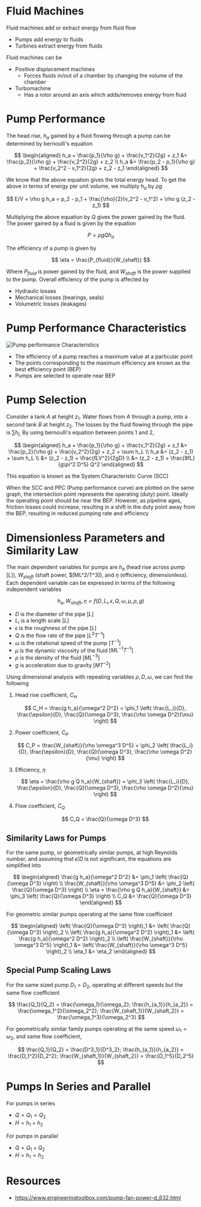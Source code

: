 # Fluid Machines

Fluid machines add or extract energy from fluid flow
- Pumps add energy to fluids
- Turbines extract energy from fluids

Fluid machines can be
- Positive displacement machines
    - Forces fluids in/out of a chamber by changing the volume of the chamber
- Turbomachine
    - Has a rotor around an axis which adds/removes energy from fluid

# Pump Performance

The head rise, $h_a$ gained by a fluid flowing through a pump can be determined by bernoulli's equation

$$
\begin{aligned}
h_a + \frac{p_1}{\rho g} + \frac{v_1^2}{2g} + z_1 &= \frac{p_2}{\rho g} + \frac{v_2^2}{2g} + z_2 \\
h_a &= \frac{p_2 - p_1}{\rho g} + \frac{v_2^2 - v_1^2}{2g} + z_2 - z_1
\end{aligned}
$$

We know that the above equation gives the total energy head. To get the above in terms of energy per unit volume, we multiply $h_a$ by $\rho g$

$$
E/V = \rho g h_a = p_2 - p_1 + \frac{\rho}{2}(v_2^2 - v_1^2) + \rho g (z_2 - z_1)
$$

Multiplying the above equation by $Q$ gives the power gained by the fluid. The power gained by a fluid is given by the equation

$$
P = \rho g Q h_a
$$

The efficiency of a pump is given by 

$$
\eta = \frac{P_{fluid}}{W_{shaft}}
$$

Where $P_{fluid}$ is power gained by the fluid, and $W_{shaft}$ is the power supplied to the pump. Overall efficiency of the pump is affected by
- Hydraulic losses
- Mechanical losses (bearings, seals)
- Volumetric losses (leakages)

# Pump Performance Characteristics

![Pump performance Characteristics](https://i.ytimg.com/vi/uP1ZiZ4khDM/maxresdefault.jpg)

- The efficiency of a pump reaches a maximum value at a particular point
- The points corresponding to the maximum efficiency are known as the best efficiency point (BEP)
- Pumps are selected to operate near BEP

# Pump Selection

Consider a tank $A$ at height $z_1$. Water flows from $A$ through a pump, into a second tank $B$ at height $z_2$. The losses by the fluid flowing through the pipe is $\sum h_L$ By using bernoulli's equation between points $1$ and $2$,

$$
\begin{aligned}
h_a + \frac{p_1}{\rho g} + \frac{v_1^2}{2g} + z_1 &= \frac{p_2}{\rho g} + \frac{v_2^2}{2g} + z_2 + \sum h_L \\
h_a &= (z_2 - z_1) + \sum h_L \\
&= (z_2 - z_1) + \frac{fLV^2}{2gD} \\
&= (z_2 - z_1) + \frac{8fL}{g\pi^2 D^5} Q^2
\end{aligned}
$$

This equation is known as the System Characteristic Curve (SCC)

When the SCC and PPC (Pump performance curve) are plotted on the same graph, the intersection point represents the operating (duty) point. Ideally the operating point should be near the BEP. However, as pipeline ages, friction losses could increase, resulting in a shift in the duty point away from the BEP, resulting in reduced pumping rate and efficiency

# Dimensionless Parameters and Similarity Law

The main dependent variables for pumps are $h_a$ (head rise across pump $[L]$), $W_{shaft}$ (shaft power, $[ML^2/T^3]), and $\eta$ (efficiency, dimensionless). Each dependent variable can be expressed in terms of the following independent variables

$$
h_a, W_{shaft}, \eta = f(D, L_i, \epsilon, Q, \omega, \mu, \rho, g)
$$

- $D$ is the diameter of the pipe $[L]$
- $L_i$ is a length scale $[L]$
- $\epsilon$ is the roughness of the pipe $[L]$
- $Q$ is the flow rate of the pipe $[L^3T^{-1}]$
- $\omega$ is the rotational speed of the pump $[T^{-1}]$
- $\mu$ is the dynamic viscosity of the fluid $[ML^{-1}T^{-1}]$
- $\rho$ is the density of the fluid $[ML^{-3}]$
- $g$ is acceleration due to gravity $[MT^{-2}]$

Using dimensional analysis with repeating variables $\rho, D, \omega$, we can find the following

1. Head rise coefficient, $C_H$

    $$
    C_H = \frac{g h_a}{\omega^2 D^2} = \phi_1 \left( \frac{L_i}{D}, \frac{\epsilon}{D}, \frac{Q}{\omega D^3}, \frac{\rho \omega D^2}{\mu} \right)
    $$

    
2. Power coefficient, $C_P$

    $$
    C_P = \frac{W_{shaft}}{\rho \omega^3 D^5} = \phi_2 \left( \frac{L_i}{D}, \frac{\epsilon}{D}, \frac{Q}{\omega D^3}, \frac{\rho \omega D^2}{\mu} \right)
    $$


3. Efficiency, $\eta$

    $$
    \eta = \frac{\rho g Q h_a}{W_{shaft}} = \phi_3 \left( \frac{L_i}{D}, \frac{\epsilon}{D}, \frac{Q}{\omega D^3}, \frac{\rho \omega D^2}{\mu} \right)
    $$

4. Flow coefficient, $C_Q$

    $$
    C_Q = \frac{Q}{\omega D^3}
    $$

## Similarity Laws for Pumps

For the same pump, or geometrically similar pumps, at high Reynolds number, and assuming that $\epsilon/D$ is not significant, the equations are simplified into

$$
\begin{aligned}
\frac{g h_a}{\omega^2 D^2} &= \phi_1 \left( \frac{Q}{\omega D^3} \right) \\
\frac{W_{shaft}}{\rho \omega^3 D^5} &= \phi_2 \left( \frac{Q}{\omega D^3} \right) \\
\eta = \frac{\rho g Q h_a}{W_{shaft}} &= \phi_3 \left( \frac{Q}{\omega D^3} \right) \\
C_Q &= \frac{Q}{\omega D^3}
\end{aligned}
$$

For geometric similar pumps operating at the same flow coefficient

$$
\begin{aligned}
\left( \frac{Q}{\omega D^3} \right)_1 &= \left( \frac{Q}{\omega D^3} \right)_2 \\
\left( \frac{g h_a}{\omega^2 D^2} \right)_1 &= \left( \frac{g h_a}{\omega^2 D^2} \right)_2 \\
\left( \frac{W_{shaft}}{\rho \omega^3 D^5} \right)_1 &= \left( \frac{W_{shaft}}{\rho \omega^3 D^5} \right)_2 \\
\eta_1 &= \eta_2
\end{aligned}
$$

## Special Pump Scaling Laws

For the same sized pump $D_1 = D_2$, operating at different speeds but the same flow coefficient

$$
\frac{Q_1}{Q_2} = \frac{\omega_1}{\omega_2}; \frac{h_{a_1}}{h_{a_2}} = \frac{\omega_1^2}{\omega_2^2}; \frac{W_{shaft_1}}{W_{shaft_2}} = \frac{\omega_1^3}{\omega_2^3}
$$

For geometrically similar family pumps operating at the same speed $\omega_1 = \omega_2$, and same flow coefficient,

$$
\frac{Q_1}{Q_2} = \frac{D^3_1}{D^3_2}; \frac{h_{a_1}}{h_{a_2}} = \frac{D_1^2}{D_2^2}; \frac{W_{shaft_1}}{W_{shaft_2}} = \frac{D_1^5}{D_2^5}
$$

# Pumps In Series and Parallel

For pumps in series
- $Q = Q_1 = Q_2$
- $H = h_1 + h_2$

For pumps in parallel
- $Q = Q_1 + Q_2$
- $H = h_1 = h_2$

# Resources
- https://www.engineeringtoolbox.com/pump-fan-power-d_632.html